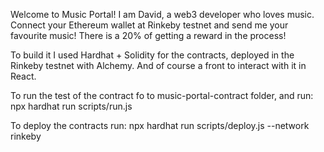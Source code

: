 Welcome to Music Portal!
I am David, a web3 developer who loves music.
Connect your Ethereum wallet at Rinkeby testnet and send me your favourite music!
There is a 20% of getting a reward in the process!

To build it I used Hardhat + Solidity for the contracts, deployed in the Rinkeby testnet with Alchemy.
And of course a front to interact with it in React.

To run the test of the contract fo to music-portal-contract folder, and run:
npx hardhat run scripts/run.js

To deploy the contracts run: 
npx hardhat run scripts/deploy.js --network rinkeby